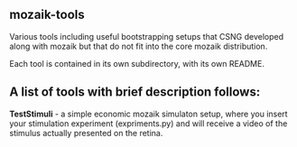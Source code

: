 ## mozaik-tools
Various tools including useful bootstrapping  setups that CSNG developed along with mozaik but that do not fit into the core mozaik distribution.

Each tool is contained in its own subdirectory, with its own README. 

## A list of tools with brief description follows:

**TestStimuli** - a simple economic mozaik simulaton setup, where you insert your stimulation experiment (expriments.py) and will receive a video of the stimulus actually presented on the retina.
